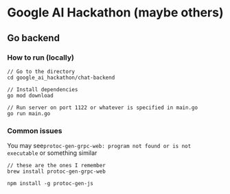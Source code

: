 # Google AI Hackathon (maybe others)

## Go backend
### How to run (locally)
```
// Go to the directory
cd google_ai_hackathon/chat-backend

// Install dependencies
go mod download

// Run server on port 1122 or whatever is specified in main.go
go run main.go
```

### Common issues
You may see```protoc-gen-grpc-web: program not found or is not executable``` or something similar

```
// these are the ones I remember
brew install protoc-gen-grpc-web

npm install -g protoc-gen-js
```
